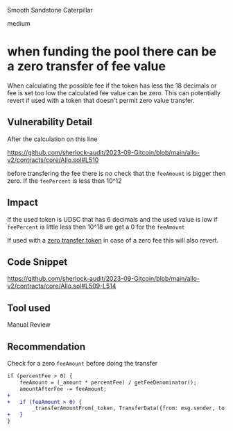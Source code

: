 Smooth Sandstone Caterpillar

medium

# when funding the pool there can be a zero transfer of fee value

When calculating the possible fee if the token has less the 18 decimals or fee is set too low the calculated fee value can be zero.
This can potentially revert if used with a token that doesn't permit zero value transfer. 

## Vulnerability Detail

After the calculation on this line

https://github.com/sherlock-audit/2023-09-Gitcoin/blob/main/allo-v2/contracts/core/Allo.sol#L510

before transfering the fee there is no check that the `feeAmount` is bigger then zero. If the `feePercent` is less then 10^12


## Impact

If the used token is UDSC that has 6 decimals and the used value is low if `feePercent` is little less then 10^18 we get a 0 for the `feeAmount`

If used with a [zero transfer token](https://github.com/d-xo/weird-erc20#revert-on-zero-value-transfers) in case of a zero fee this will also revert.

## Code Snippet

https://github.com/sherlock-audit/2023-09-Gitcoin/blob/main/allo-v2/contracts/core/Allo.sol#L509-L514

## Tool used

Manual Review

## Recommendation

Check for a zero `feeAmount` before doing the transfer

```diff
if (percentFee > 0) {
    feeAmount = (_amount * percentFee) / getFeeDenominator();
    amountAfterFee -= feeAmount;
+
+   if (feeAmount > 0) {
        _transferAmountFrom(_token, TransferData({from: msg.sender, to: treasury, amount: feeAmount}));
+   }    
}
```